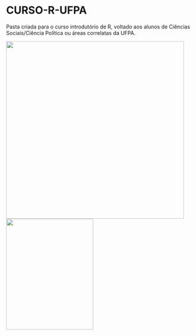 # CURSO-R-UFPA

Pasta criada para o curso introdutório de R, voltado aos alunos de Ciências Sociais/Ciência Política ou áreas correlatas da UFPA. 

<img src="https://giphy.com/embed/ZDEW9Zrex2JmSL14x2" width="480" height="480" />

<img src="https://media.giphy.com/media/Qc0BxWM9TxljvJug2x/giphy.gif" width="235" height="300" />

